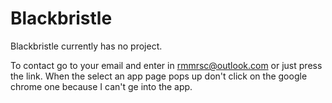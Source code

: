 # Blackbristle
Blackbristle currently has no project.

To contact go to your email and enter in rmmrsc@outlook.com or just press the link. When the select an app page pops up don't click on the google chrome one because I can't ge into the app.
